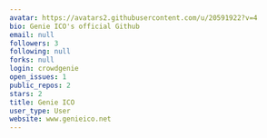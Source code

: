 ```yaml
---
avatar: https://avatars2.githubusercontent.com/u/20591922?v=4
bio: Genie ICO's official Github
email: null
followers: 3
following: null
forks: null
login: crowdgenie
open_issues: 1
public_repos: 2
stars: 2
title: Genie ICO
user_type: User
website: www.genieico.net
---
```


